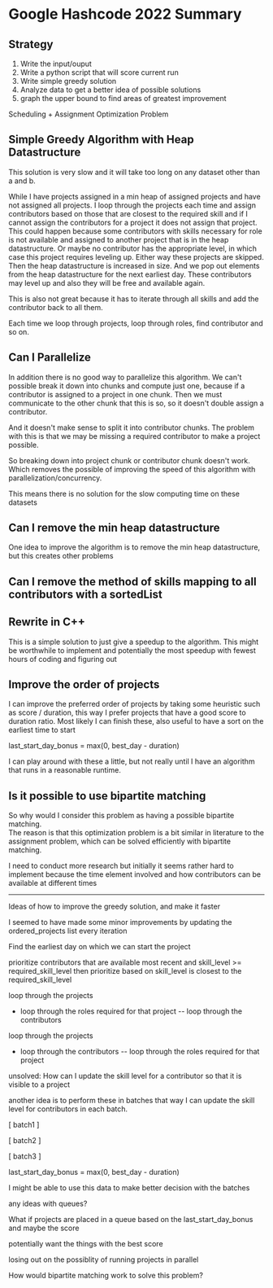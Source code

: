 # Google Hashcode 2022 Summary

## Strategy

1. Write the input/ouput
1. Write a python script that will score current run
1. Write simple greedy solution
1. Analyze data to get a better idea of possible solutions
1. graph the upper bound to find areas of greatest improvement

Scheduling + Assignment Optimization Problem

## Simple Greedy Algorithm with Heap Datastructure

This solution is very slow and it will take too long on any dataset other than a and b.

While I have projects assigned in a min heap of assigned projects and have not assigned all 
projects. I loop through the projects each time and assign contributors based on those that 
are closest to the required skill and if I cannot assign the contributors for a project it
does not assign that project.  This could happen because some contributors with skills necessary
for role is not available and assigned to another project that is in the heap datastructure. 
Or maybe no contributor has the appropriate level, in which case this project requires leveling up.
Either way these projects are skipped.  Then the heap datastructure is increased in size. 
And we pop out elements from the heap datastructure for the next earliest day.  These contributors
may level up and also they will be free and available again.  

This is also not great because it has to iterate through all skills and add the contributor back to all them.

Each time we loop through projects, loop through roles, find contributor and so on.  

## Can I Parallelize

In addition there is no good way to parallelize this algorithm.  We can't possible break it down into
chunks and compute just one, because if a contributor is assigned to a project in one chunk.  Then we 
must communicate to the other chunk that this is so, so it doesn't double assign a contributor.  

And it doesn't make sense to split it into contributor chunks.  The problem with this is that we may be missing
a required contributor to make a project possible.  

So breaking down into project chunk or contributor chunk doesn't work.  Which removes the possible of improving
the speed of this algorithm with parallelization/concurrency.  

This means there is no solution for the slow computing time on these datasets

## Can I remove the min heap datastructure

One idea to improve the algorithm is to remove the min heap datastructure, but this creates other problems

## Can I remove the method of skills mapping to all contributors with a sortedList



## Rewrite in C++ 

This is a simple solution to just give a speedup to the algorithm.  This might be worthwhile
to implement and potentially the most speedup with fewest hours of coding and figuring out

## Improve the order of projects

I can improve the preferred order of projects by taking some heuristic such as 
score / duration, this way I prefer projects that have a good score to duration ratio. 
Most likely I can finish these,  also useful to have a sort on the earliest time to start

last_start_day_bonus = max(0, best_day - duration)

I can play around with these a little, but not really until I have an algorithm that runs 
in a reasonable runtime. 

## Is it possible to use bipartite matching

So why would I consider this problem as having a possible bipartite matching.  
The reason is that this optimization problem is a bit similar in literature to the 
assignment problem, which can be solved efficiently with bipartite matching.  

I need to conduct more research but initially it seems rather hard to implement because
the time element involved and how contributors can be available at different times

_______________________________________________________________________________________

Ideas of how to improve the greedy solution, and make it faster

I seemed to have made some minor improvements by updating the ordered_projects list every iteration 

Find the earliest day on which we can start the project

prioritize contributors that are available most recent and skill_level >= required_skill_level 
then prioritize based on skill_level is closest to the required_skill_level


loop through the projects
- loop through the roles required for that project
-- loop through the contributors 


loop through the projects
- loop through the contributors
-- loop through the roles required for that project

unsolved: How can I update the skill level for a contributor so that it is visible to a project

another idea is to perform these in batches that way I can update the skill level for contributors in each batch. 

[    batch1     ]   

[    batch2      ]

[    batch3     ]


last_start_day_bonus = max(0, best_day - duration)

I might be able to use this data to make better decision with the batches


any ideas with queues? 

What if projects are placed in a queue based on the last_start_day_bonus and maybe the score

potentially want the things with the best score

losing out on the possiblity of running projects in parallel

How would bipartite matching work to solve this problem? 
